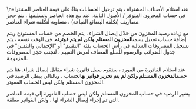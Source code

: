 \nعند استلام الأصناف المشتراة ، يتم ترحيل الحسابات بناءً على قيمة العناصر المشتراة في حساب المخزون المتوفر / الأصول الثابتة. عند بيع هذه العناصر وتسليمها ، يتم حجز مصاريف (تكلفة البضائع المباعة) ، مساوية لتكلفة شراء العناصر.

مع زيادة رصيد المخزون من خلال إيصال الشراء ، يتم الخصم من حساب المستودع ويتم إضافة حساب تعديل يسمى**المخزون المستلم ولكن لم يتم فوترته**. في الوقت نفسه ، يتم تسجيل المصروفات السالبة في رأس الحساب بفئة "التقييم" أو "الإجمالي والتثمين" في جدول الضرائب والرسوم للمبلغ المضاف لغرض التقييم ، لتجنب حجز المصروفات المزدوجة.

عند استلام الفاتورة من المورد ، ستقوم بعمل فاتورة شراء مقابل إيصال شراء. هنا يتم خصم**المخزون المستلم ولكن لم يتم تحرير فواتير به**الحساب ، وبالتالي يبطل الرصيد في المخزون المستلم ولكن ليس الحساب المفوتر.

يشير الرصيد في حساب المخزون المستلم ولكن ليس حساب الفاتورة إلى قيمة العناصر التي تم إجراء إيصال الشراء لها ، ولكن الفواتير معلقة.